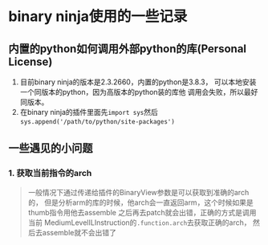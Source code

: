 # binary ninja使用的一些记录

## 内置的python如何调用外部python的库(Personal License)

1. 目前binary ninja的版本是2.3.2660，内置的python是3.8.3，
可以本地安装一个同版本的python，因为高版本的python装的库他
调用会失败，所以最好同版本。
2. 在binary ninja的插件里面先`import sys`然后`sys.append('/path/to/python/site-packages')`

## 一些遇见的小问题

### 1. 获取当前指令的arch

>一般情况下通过传递给插件的BinaryView参数是可以获取到准确的arch的，
>但是分析arm的库的时候，他arch会一直返回arm，这个时候如果是thumb指令用他去assemble
>之后再去patch就会出错，正确的方式是调用当前
>MediumLevelILInstruction的`.function.arch`去获取正确的arch，
>然后去assemble就不会出错了